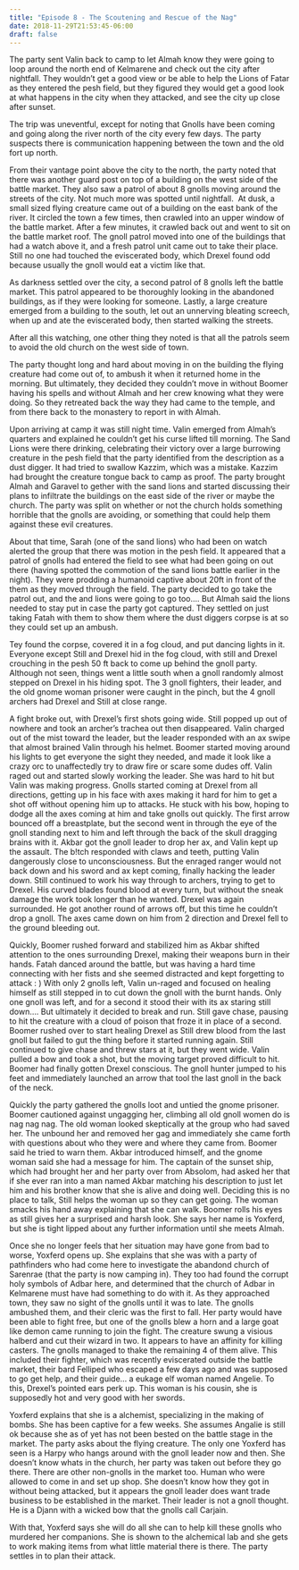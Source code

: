 ```yaml
---
title: "Episode 8 - The Scoutening and Rescue of the Nag"
date: 2018-11-29T21:53:45-06:00
draft: false
---
```

The party sent Valin back to camp to let Almah know they were going to loop around the north end of Kelmarene and check out the city after nightfall. They wouldn’t get a good view or be able to help the Lions of Fatar as they entered the pesh field, but they figured they would get a good look at what happens in the city when they attacked, and see the city up close after sunset.

The trip was uneventful, except for noting that Gnolls have been coming and going along the river north of the city every few days. The party suspects there is communication happening between the town and the old fort up north.

From their vantage point above the city to the north, the party noted that there was another guard post on top of a building on the west side of the battle market. They also saw a patrol of about 8 gnolls moving around the streets of the city. Not much more was spotted until nightfall.  At dusk, a small sized flying creature came out of a building on the east bank of the river. It circled the town a few times, then crawled into an upper window of the battle market. After a few minutes, it crawled back out and went to sit on the battle market roof. The gnoll patrol moved into one of the buildings that had a watch above it, and a fresh patrol unit came out to take their place. Still no one had touched the eviscerated body, which Drexel found odd because usually the gnoll would eat a victim like that.

As darkness settled over the city, a second patrol of 8 gnolls left the battle market. This patrol appeared to be thoroughly looking in the abandoned buildings, as if they were looking for someone. Lastly, a large creature emerged from a building to the south, let out an unnerving bleating screech, when up and ate the eviscerated body, then started walking the streets.

After all this watching, one other thing they noted is that all the patrols seem to avoid the old church on the west side of town.

The party thought long and hard about moving in on the building the flying creature had come out of, to ambush it when it returned home in the morning. But ultimately, they decided they couldn’t move in without Boomer having his spells and without Almah and her crew knowing what they were doing. So they retreated back the way they had came to the temple, and from there back to the monastery to report in with Almah.

Upon arriving at camp it was still night time. Valin emerged from Almah’s quarters and explained he couldn’t get his curse lifted till morning. The Sand Lions were there drinking, celebrating their victory over a large burrowing creature in the pesh field that the party identified from the description as a dust digger. It had tried to swallow Kazzim, which was a mistake. Kazzim had brought the creature tongue back to camp as proof. The party brought Almah and Garavel to gether with the sand lions and started discussing their plans to infiltrate the buildings on the east side of the river or maybe the church. The party was split on whether or not the church holds something horrible that the gnolls are avoiding, or something that could help them against these evil creatures.

About that time, Sarah (one of the sand lions) who had been on watch alerted the group that there was motion in the pesh field. It appeared that a patrol of gnolls had entered the field to see what had been going on out there (having spotted the commotion of the sand lions battle earlier in the night). They were prodding a humanoid captive about 20ft in front of the them as they moved through the field. The party decided to go take the patrol out, and the and lions were going to go too…. But Almah said the lions needed to stay put in case the party got captured. They settled on just taking Fatah with them to show them where the dust diggers corpse is at so they could set up an ambush.

Tey found the corpse, covered it in a fog cloud, and put dancing lights in it. Everyone except Still and Drexel hid in the fog cloud, with still and Drexel crouching in the pesh 50 ft back to come up behind the gnoll party. Although not seen, things went a little south when a gnoll randomly almost stepped on Drexel in his hiding spot. The 3 gnoll fighters, their leader, and the old gnome woman prisoner were caught in the pinch, but the 4 gnoll archers had Drexel and Still at close range.


A fight broke out, with Drexel’s first shots going wide. Still popped up out of nowhere and took an archer’s trachea out then disappeared. Valin charged out of the mist toward the leader, but the leader responded with an ax swipe that almost brained Valin through his helmet. Boomer started moving around his lights to get everyone the sight they needed, and made it look like a crazy orc to unaffectedly try to draw fire or scare some dudes off. Valin raged out and started slowly working the leader. She was hard to hit but Valin was making progress. Gnolls started coming at Drexel from all directions, getting up in his face with axes making it hard for him to get a shot off without opening him up to attacks. He stuck with his bow, hoping to dodge all the axes coming at him and take gnolls out quickly. The first arrow bounced off a breastplate, but the second went in through the eye of the gnoll standing next to him and left through the back of the skull dragging brains with it. Akbar got the gnoll leader to drop her ax, and Valin kept up the assault. The b!tch responded with claws and teeth, putting Valin dangerously close to unconsciousness. But the enraged ranger would not back down and his sword and ax kept coming, finally hacking the leader down. Still continued to work his way through to archers, trying to get to Drexel. His curved blades found blood at every turn, but without the sneak damage the work took longer than he wanted. Drexel was again surrounded. He got another round of arrows off, but this time he couldn’t drop a gnoll. The axes came down on him from 2 direction and Drexel fell to the ground bleeding out.

Quickly, Boomer rushed forward and stabilized him as Akbar shifted attention to the ones surrounding Drexel, making their weapons burn in their hands. Fatah danced around the battle, but was having a hard time connecting with her fists and she seemed distracted and kept forgetting to attack : ) With only 2 gnolls left, Valin un-raged and focused on healing himself as still stepped in to cut down the gnoll with the burnt hands. Only one gnoll was left, and for a second it stood their with its ax staring still down…. But ultimately it decided to break and run. Still gave chase, pausing to hit the creature with a cloud of poison that froze it in place of a second. Boomer rushed over to start healing Drexel as Still drew blood from the last gnoll but failed to gut the thing before it started running again. Still continued to give chase and threw stars at it, but they went wide. Valin pulled a bow and took a shot, but the moving target proved difficult to hit. Boomer had finally gotten Drexel conscious. The gnoll hunter jumped to his feet and immediately launched an arrow that tool the last gnoll in the back of the neck.

Quickly the party gathered the gnolls loot and untied the gnome prisoner. Boomer cautioned against ungagging her, climbing all old gnoll women do is nag nag nag. The old woman looked skeptically at the group who had saved her. The unbound her and removed her gag and immediately she came forth with questions about who they were and where they came from. Boomer said he tried to warn them. Akbar introduced himself, and the gnome woman said she had a message for him. The captain of the sunset ship, which had brought her and her party over from Absolom, had asked her that if she ever ran into a man named Akbar matching his description to just let him and his brother know that she is alive and doing well. Deciding this is no place to talk, Still helps the woman up so they can get going. The woman smacks his hand away explaining that she can walk. Boomer rolls his eyes as still gives her a surprised and harsh look. She says her name is Yoxferd, but she is tight lipped about any further information until she meets Almah.

Once she no longer feels that her situation may have gone from bad to worse, Yoxferd opens up. She explains that she was with a party of pathfinders who had come here to investigate the abandond church of Sarenrae (that the party is now camping in). They too had found the corrupt holy symbols of Adbar here, and determined that the church of Adbar in Kelmarene must have had something to do with it. As they approached town, they saw no sight of the gnolls until it was to late. The gnolls ambushed them, and their cleric was the first to fall. Her party would have been able to fight free, but one of the gnolls blew a horn and a large goat like demon came running to join the fight. The creature swung a visious halberd and cut their wizard in two. It appears to have an affinity for killing casters. The gnolls managed to thake the remaining 4 of them alive. This included their fighter, which was recently eviscerated outside the battle market, their bard Felliped who escaped a few days ago and was supposed to go get help, and their guide… a eukage elf woman named Angelie. To this, Drexel’s pointed ears perk up. This woman is his cousin, she is supposedly hot and very good with her swords.

Yoxferd explains that she is a alchemist, specializing in the making of bombs. She has been captive for a few weeks. She assumes Angalie is still ok because she as of yet has not been bested on the battle stage in the market. The party asks about the flying creature. The only one Yoxferd has seen is a Harpy who hangs around with the gnoll leader now and then. She doesn’t know whats in the church, her party was taken out before they go there. There are other non-gnolls in the market too. Human who were allowed to come in and set up shop. She doesn’t know how they got in without being attacked, but it appears the gnoll leader does want trade business to be established in the market. Their leader is not a gnoll thought. He is a Djann with a wicked bow that the gnolls call Carjain.

With that, Yoxferd says she will do all she can to help kill these gnolls who murdered her companions. She is shown to the alchemical lab and she gets to work making items from what little material there is there. The party settles in to plan their attack.


